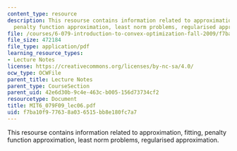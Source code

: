 ```yaml
---
content_type: resource
description: This resourse contains information related to approximation, fitting,
  penalty function approximation, least norm problems, regularised approximation.
file: /courses/6-079-introduction-to-convex-optimization-fall-2009/f7ba10f977638a036515bb8e180fc7a7_MIT6_079F09_lec06.pdf
file_size: 472184
file_type: application/pdf
learning_resource_types:
- Lecture Notes
license: https://creativecommons.org/licenses/by-nc-sa/4.0/
ocw_type: OCWFile
parent_title: Lecture Notes
parent_type: CourseSection
parent_uid: 42e6d30b-9c4e-463c-b005-156d73734cf2
resourcetype: Document
title: MIT6_079F09_lec06.pdf
uid: f7ba10f9-7763-8a03-6515-bb8e180fc7a7
---
```

This resourse contains information related to approximation, fitting, penalty function approximation, least norm problems, regularised approximation.